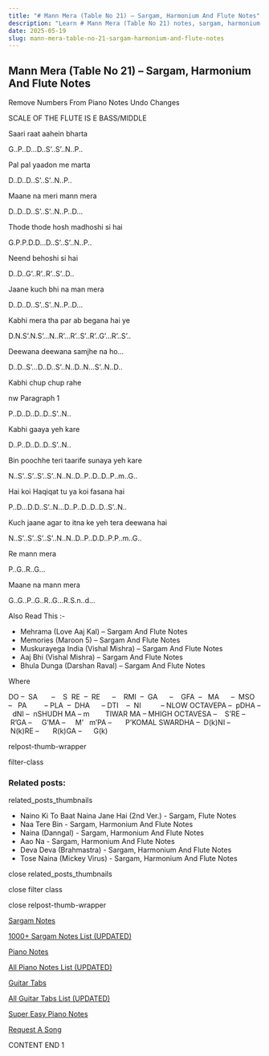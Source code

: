 ```yaml
---
title: "# Mann Mera (Table No 21) – Sargam, Harmonium And Flute Notes"
description: "Learn # Mann Mera (Table No 21) notes, sargam, harmonium notations and flute notes. Easy step-by-step tutorial for beginners."
date: 2025-05-19
slug: mann-mera-table-no-21-sargam-harmonium-and-flute-notes
---
```


## Mann Mera (Table No 21) – Sargam, Harmonium And Flute Notes

Remove Numbers From Piano Notes
Undo Changes

SCALE OF THE FLUTE IS E BASS/MIDDLE

Saari raat aahein bharta

G..P..D…D..S’..S’..N..P..

Pal pal yaadon me marta

D..D..D..S’..S’..N..P..

Maane na meri mann mera

D..D..D..S’..S’..N..P..D…

Thode thode hosh madhoshi si hai

G.P.P.D.D…D..S’..S’..N..P..

Neend behoshi si hai

D..D..G’..R’..R’..S’..D..

Jaane kuch bhi na man mera

D..D..D..S’..S’..N..P..D…

Kabhi mera tha par ab begana hai ye

D.N.S’.N.S’…N..R’…R’..S’..R’..G’…R’..S’..

Deewana deewana samjhe na ho…

D..D..S’…D..D..S’..N..D..N…S’..N..D..

Kabhi chup chup rahe

nw Paragraph 1

P..D..D..D..D..S’..N..

Kabhi gaaya yeh kare

D..P..D..D..D..S’..N..

Bin poochhe teri taarife sunaya yeh kare

N..S’..S’..S’..S’..N..N..D..P..D..D..P..m..G..

Hai koi Haqiqat tu ya koi fasana hai

P..D…D.D..S’..N…D..P..D..D..D..S’..N..

Kuch jaane agar to itna ke yeh tera deewana hai

N..S’..S’..S’..S’..N..N..D..P..D.D..P.P..m..G..

Re mann mera

P..G..R..G…

Maane na mann mera

G..G..P..G..R..G…R.S.n..d…

Also Read This :-

* Mehrama (Love Aaj Kal) – Sargam And Flute Notes
* Memories (Maroon 5) – Sargam And Flute Notes
* Muskurayega India (Vishal Mishra) – Sargam And Flute Notes
* Aaj Bhi (Vishal Mishra) – Sargam And Flute Notes
* Bhula Dunga (Darshan Raval) – Sargam And Flute Notes

Where

DO –  SA       –    S  RE  –  RE      –    RMI  –  GA      –    GFA  –   MA      –  MSO  –   PA         – PLA  –  DHA      – DTI    –  NI          – NLOW OCTAVEPA –  pDHA –  dNI –  nSHUDH MA – m        TIWAR MA – MHIGH OCTAVESA –    S’RE –     R’GA –     G’MA –     M’   m’PA –       P’KOMAL SWARDHA –  D(k)NI –       N(k)RE –       R(k)GA –      G(k)

relpost-thumb-wrapper

filter-class

### Related posts:

related_posts_thumbnails

* Naino Ki To Baat Naina Jane Hai (2nd Ver.) - Sargam, Flute Notes
* Naa Tere Bin - Sargam, Harmonium And Flute Notes
* Naina (Danngal) - Sargam, Harmonium And Flute Notes
* Aao Na - Sargam, Harmonium And Flute Notes
* Deva Deva (Brahmastra) - Sargam, Harmonium And Flute Notes
* Tose Naina (Mickey Virus) - Sargam, Harmonium And Flute Notes

close related_posts_thumbnails

close filter class

close relpost-thumb-wrapper

[Sargam Notes](https://www.notationsworld.com/sargam-notes.html)

[1000+ Sargam Notes List (UPDATED)](https://www.notationsworld.com/all-songs-list-sargam-notes.html)

[Piano Notes](https://www.notationsworld.com/piano-notes.html)

[All Piano Notes List (UPDATED)](https://www.notationsworld.com/all-songs-list-piano-notes.html)

[Guitar Tabs](https://www.notationsworld.com/guitar-tabs.html)

[All Guitar Tabs List (UPDATED)](https://www.notationsworld.com/all-songs-list-guitar-tabs.html)

[Super Easy Piano Notes](https://studywall.in/)

[Request A Song](https://www.notationsworld.com/request-a-song.html)

CONTENT END 1

